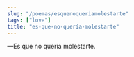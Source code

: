 ```yaml
---
slug: "/poemas/esquenoqueriamolestarte"
tags: ["love"]
title: "es-que-no-quería-molestarte"
---
```

—Es que no quería molestarte.